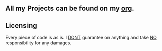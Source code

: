 ## All my Projects can be found on my [org](github.com/Freemaker-org).

## Licensing
Every piece of code is as is. I <u>DONT</u> guarantee on anything and take <u>NO</u> responsibility for any damages.
